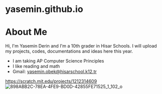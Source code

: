 # yasemin.github.io
# About Me
Hi, I'm Yasemin Derin and I'm a 10th grader in Hisar Schools. I will upload my projects, codes, documentations and ideas here this year. 
* I am taking AP Computer Science Principles
* I like reading and math
* Gmail: yasemin.obek@hisarschool.k12.tr 





https://scratch.mit.edu/projects/1212314609
![898ABB2C-78EA-4FE9-BD0D-42855FE71525_1_102_o](https://github.com/user-attachments/assets/623a5d30-0a18-4576-bc36-ae151604b474)
